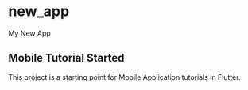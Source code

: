 # new_app

My New App

## Mobile Tutorial Started

This project is a starting point for Mobile Application tutorials in Flutter.

